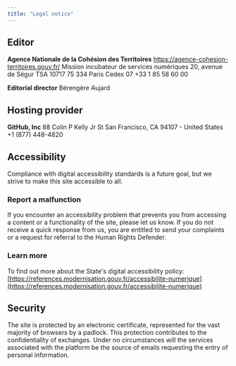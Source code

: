 ```yaml
---
title: "Legal notice"
---
```


## Editor

**Agence Nationale de la Cohésion des Territoires**
https://agence-cohesion-territoires.gouv.fr/
Mission incubateur de services numériques
20, avenue de Ségur
TSA 10717
75 334 Paris Cedex 07
+33 1 85 58 60 00

**Editorial director**
Bérengère Aujard

## Hosting provider

**GitHub, Inc**
88 Colin P Kelly Jr St
San Francisco, CA 94107 - United States
+1 (877) 448-4820

## Accessibility

Compliance with digital accessibility standards is a future goal, but we strive to make this site accessible to all.

### Report a malfunction

If you encounter an accessibility problem that prevents you from accessing a content or a functionality of the site, please let us know. If you do not receive a quick response from us, you are entitled to send your complaints or a request for referral to the Human Rights Defender.

### Learn more

To find out more about the State's digital accessibility policy: [https://references.modernisation.gouv.fr/accessibilite-numerique](https://references.modernisation.gouv.fr/accessibilite-numerique)

## Security

The site is protected by an electronic certificate, represented for the vast majority of browsers by a padlock. This protection contributes to the confidentiality of exchanges. Under no circumstances will the services associated with the platform be the source of emails requesting the entry of personal information.
